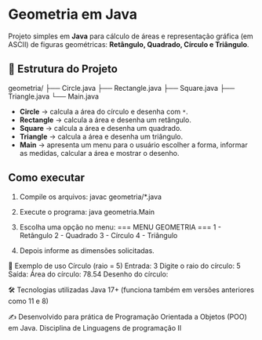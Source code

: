 # Geometria em Java

Projeto simples em **Java** para cálculo de áreas e representação gráfica (em ASCII) de figuras geométricas: **Retângulo, Quadrado, Círculo e Triângulo**.

## 📌 Estrutura do Projeto

geometria/
├── Circle.java
├── Rectangle.java
├── Square.java
├── Triangle.java
└── Main.java

- **Circle** → calcula a área do círculo e desenha com `*`.
- **Rectangle** → calcula a área e desenha um retângulo.
- **Square** → calcula a área e desenha um quadrado.
- **Triangle** → calcula a área e desenha um triângulo.
- **Main** → apresenta um menu para o usuário escolher a forma, informar as medidas, calcular a área e mostrar o desenho.

## Como executar

1. Compile os arquivos:
javac geometria/*.java

2. Execute o programa:
java geometria.Main

3. Escolha uma opção no menu:
=== MENU GEOMETRIA ===
1 - Retângulo
2 - Quadrado
3 - Círculo
4 - Triângulo
   
4. Depois informe as dimensões solicitadas.

📖 Exemplo de uso
Círculo (raio = 5)
Entrada: 3
Digite o raio do círculo: 5
Saída:
Área do círculo: 78.54
Desenho do círculo:


🛠 Tecnologias utilizadas
Java 17+ (funciona também em versões anteriores como 11 e 8)

✍️ Desenvolvido para prática de Programação Orientada a Objetos (POO) em Java. 
    Disciplina de Linguagens de programação II
